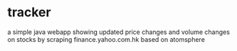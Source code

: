 # tracker
  
a simple java webapp showing updated price changes and volume changes on stocks by scraping finance.yahoo.com.hk based on atomsphere
